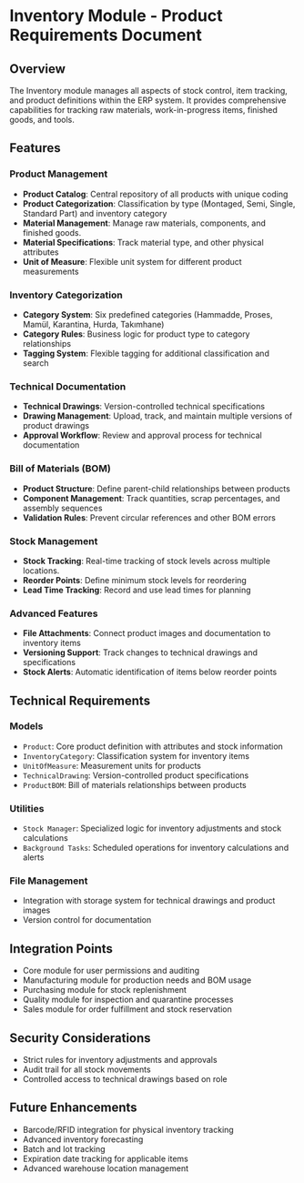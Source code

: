 # Inventory Module - Product Requirements Document

## Overview

The Inventory module manages all aspects of stock control, item tracking, and product definitions within the ERP system. It provides comprehensive capabilities for tracking raw materials, work-in-progress items, finished goods, and tools.

## Features

### Product Management

- **Product Catalog**: Central repository of all products with unique coding
- **Product Categorization**: Classification by type (Montaged, Semi, Single, Standard Part) and inventory category
- **Material Management**: Manage raw materials, components, and finished goods.
- **Material Specifications**: Track material type, and other physical attributes
- **Unit of Measure**: Flexible unit system for different product measurements

### Inventory Categorization

- **Category System**: Six predefined categories (Hammadde, Proses, Mamül, Karantina, Hurda, Takımhane)
- **Category Rules**: Business logic for product type to category relationships
- **Tagging System**: Flexible tagging for additional classification and search

### Technical Documentation

- **Technical Drawings**: Version-controlled technical specifications
- **Drawing Management**: Upload, track, and maintain multiple versions of product drawings
- **Approval Workflow**: Review and approval process for technical documentation

### Bill of Materials (BOM)

- **Product Structure**: Define parent-child relationships between products
- **Component Management**: Track quantities, scrap percentages, and assembly sequences
- **Validation Rules**: Prevent circular references and other BOM errors

### Stock Management

- **Stock Tracking**: Real-time tracking of stock levels across multiple locations.
- **Reorder Points**: Define minimum stock levels for reordering
- **Lead Time Tracking**: Record and use lead times for planning

### Advanced Features

- **File Attachments**: Connect product images and documentation to inventory items
- **Versioning Support**: Track changes to technical drawings and specifications
- **Stock Alerts**: Automatic identification of items below reorder points

## Technical Requirements

### Models

- `Product`: Core product definition with attributes and stock information
- `InventoryCategory`: Classification system for inventory items
- `UnitOfMeasure`: Measurement units for products
- `TechnicalDrawing`: Version-controlled product specifications
- `ProductBOM`: Bill of materials relationships between products

### Utilities

- `Stock Manager`: Specialized logic for inventory adjustments and stock calculations
- `Background Tasks`: Scheduled operations for inventory calculations and alerts

### File Management

- Integration with storage system for technical drawings and product images
- Version control for documentation

## Integration Points

- Core module for user permissions and auditing
- Manufacturing module for production needs and BOM usage
- Purchasing module for stock replenishment
- Quality module for inspection and quarantine processes
- Sales module for order fulfillment and stock reservation

## Security Considerations

- Strict rules for inventory adjustments and approvals
- Audit trail for all stock movements
- Controlled access to technical drawings based on role

## Future Enhancements

- Barcode/RFID integration for physical inventory tracking
- Advanced inventory forecasting
- Batch and lot tracking
- Expiration date tracking for applicable items
- Advanced warehouse location management
